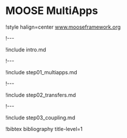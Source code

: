 # MOOSE MultiApps

!style halign=center
www.mooseframework.org

!---

!include intro.md

!---

!include step01_multiapps.md

!---

!include step02_transfers.md

!---

!include step03_coupling.md

!bibtex bibliography title-level=1
